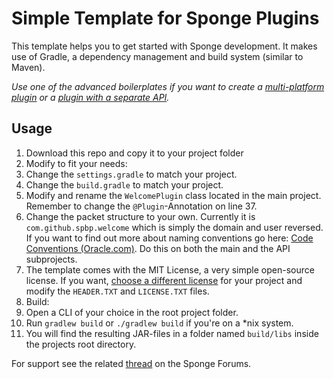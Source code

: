 # Simple Template for Sponge Plugins

This template helps you to get started with Sponge development. It makes use of Gradle, a dependency management and build system (similar to Maven).

*Use one of the advanced boilerplates if you want to create a [multi-platform plugin][4] or a [plugin with a separate API][5].*

## Usage
1. Download this repo and copy it to your project folder
2. Modify to fit your needs:
 1. Change the `settings.gradle` to match your project.
 2. Change the `build.gradle` to match your project.
 3. Modify and rename the `WelcomePlugin` class located in the main project. Remember to change the `@Plugin`-Annotation on line 37.
 4. Change the packet structure to your own. Currently it is `com.github.spbp.welcome` which is simply the domain and user reversed. If you want to find out more about naming conventions go here: [Code Conventions (Oracle.com)][1]. Do this on both the main and the API subprojects.
 5. The template comes with the MIT License, a very simple open-source license. If you want, [choose a different license][2] for your project and modify the `HEADER.TXT` and `LICENSE.TXT` files.
3. Build:
 1. Open a CLI of your choice in the root project folder.
 2. Run `gradlew build` or `./gradlew build` if you're on a *nix system.
 3. You will find the resulting JAR-files in a folder named `build/libs` inside the projects root directory.

For support see the related [thread][3] on the Sponge Forums.

[1]: http://docs.oracle.com/javase/tutorial/java/package/namingpkgs.html
[2]: http://choosealicense.com
[3]: https://forums.spongepowered.org/t/boilerplate-for-plugins-with-api-implementation/6264
[4]: https://github.com/spbp/multiplatform-boilerplate
[5]: https://github.com/spbp/api-plugin-boilerplate
